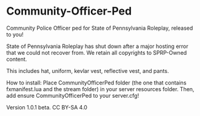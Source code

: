 # Community-Officer-Ped
Community Police Officer ped for State of Pennsylvania Roleplay, released to you!

State of Pennsylvania Roleplay has shut down after a major hosting error that we could not recover from. We retain all copyrights to SPRP-Owned content.

This includes hat, uniform, kevlar vest, reflective vest, and pants.

How to install: Place CommunityOfficerPed folder (the one that contains fxmanifest.lua and the stream folder) in your server resources folder. Then, add ensure CommunityOfficerPed to your server.cfg!

Version 1.0.1 beta.
CC BY-SA 4.0 